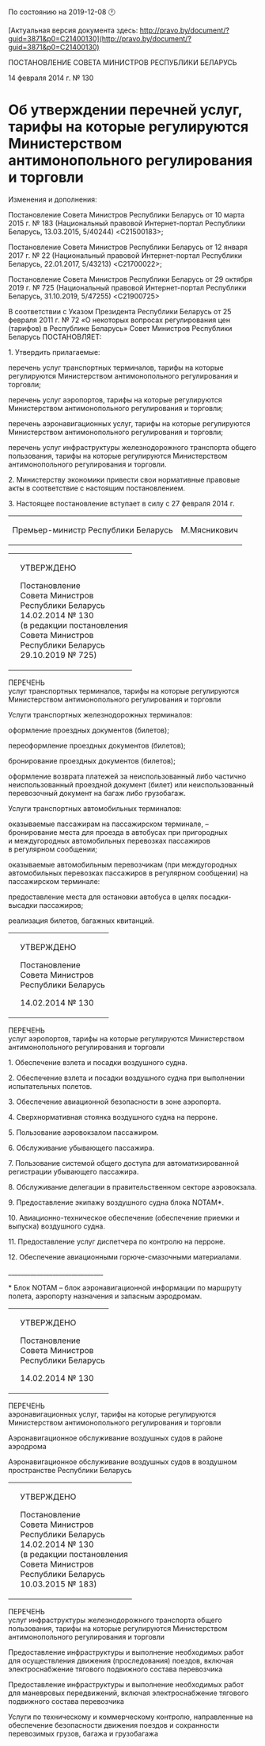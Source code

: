 По состоянию на 2019-12-08 &#x1F550;

[Актуальная версия документа здесь: http://pravo.by/document/?guid=3871&p0=C21400130](http://pravo.by/document/?guid=3871&p0=C21400130)

<p>ПОСТАНОВЛЕНИЕ СОВЕТА МИНИСТРОВ РЕСПУБЛИКИ БЕЛАРУСЬ</p>
<p>14 февраля 2014 г. № 130</p>
<h1>Об утверждении перечней услуг, тарифы на которые регулируются Министерством антимонопольного регулирования и торговли</h1>
<p>Изменения и дополнения:</p>
<p>Постановление Совета Министров Республики Беларусь от 10 марта 2015 г. № 183 (Национальный правовой Интернет-портал Республики Беларусь, 13.03.2015, 5/40244) &lt;C21500183&gt;;</p>
<p>Постановление Совета Министров Республики Беларусь от 12 января 2017 г. № 22 (Национальный правовой Интернет-портал Республики Беларусь, 22.01.2017, 5/43213) &lt;C21700022&gt;;</p>
<p>Постановление Совета Министров Республики Беларусь от 29 октября 2019 г. № 725 (Национальный правовой Интернет-портал Республики Беларусь, 31.10.2019, 5/47255) &lt;C21900725&gt;</p>
<p></p>
<p>В соответствии с Указом Президента Республики Беларусь от 25 февраля 2011 г. № 72 «О некоторых вопросах регулирования цен (тарифов) в Республике Беларусь» Совет Министров Республики Беларусь ПОСТАНОВЛЯЕТ:</p>
<p>1. Утвердить прилагаемые:</p>
<p>перечень услуг транспортных терминалов, тарифы на которые регулируются Министерством антимонопольного регулирования и торговли;</p>
<p>перечень услуг аэропортов, тарифы на которые регулируются Министерством антимонопольного регулирования и торговли;</p>
<p>перечень аэронавигационных услуг, тарифы на которые регулируются Министерством антимонопольного регулирования и торговли;</p>
<p>перечень услуг инфраструктуры железнодорожного транспорта общего пользования, тарифы на которые регулируются Министерством антимонопольного регулирования и торговли.</p>
<p>2. Министерству экономики привести свои нормативные правовые акты в соответствие с настоящим постановлением.</p>
<p>3. Настоящее постановление вступает в силу с 27 февраля 2014 г.</p>
<p></p>
<table><tr>
<td><p>Премьер-министр Республики Беларусь</p></td>
<td><p>М.Мясникович</p></td>
</tr></table>
<p></p>
<table><tr>
<td><p></p></td>
<td>
<p>УТВЕРЖДЕНО</p>
<p>Постановление <br>Совета Министров<br>Республики Беларусь<br>14.02.2014 № 130<br>(в редакции постановления <br>Совета Министров <br>Республики Беларусь<br>29.10.2019 № 725)</p>
</td>
</tr></table>
<p>ПЕРЕЧЕНЬ <br>услуг транспортных терминалов, тарифы на которые регулируются Министерством антимонопольного регулирования и торговли</p>
<p>Услуги транспортных железнодорожных терминалов:</p>
<p>оформление проездных документов (билетов);</p>
<p>переоформление проездных документов (билетов);</p>
<p>бронирование проездных документов (билетов);</p>
<p>оформление возврата платежей за неиспользованный либо частично неиспользованный проездной документ (билет) или неиспользованный перевозочный документ на багаж либо грузобагаж.</p>
<p>Услуги транспортных автомобильных терминалов:</p>
<p>оказываемые пассажирам на пассажирском терминале, – бронирование места для проезда в автобусах при пригородных и междугородных автомобильных перевозках пассажиров в регулярном сообщении;</p>
<p>оказываемые автомобильным перевозчикам (при междугородных автомобильных перевозках пассажиров в регулярном сообщении) на пассажирском терминале:</p>
<p>предоставление места для остановки автобуса в целях посадки-высадки пассажиров;</p>
<p>реализация билетов, багажных квитанций.</p>
<p></p>
<table><tr>
<td><p></p></td>
<td>
<p>УТВЕРЖДЕНО</p>
<p>Постановление <br>Совета Министров<br>Республики Беларусь</p>
<p>14.02.2014 № 130</p>
</td>
</tr></table>
<p>ПЕРЕЧЕНЬ<br>услуг аэропортов, тарифы на которые регулируются Министерством антимонопольного регулирования и торговли</p>
<p>1. Обеспечение взлета и посадки воздушного судна.</p>
<p>2. Обеспечение взлета и посадки воздушного судна при выполнении испытательных полетов.</p>
<p>3. Обеспечение авиационной безопасности в зоне аэропорта.</p>
<p>4. Сверхнормативная стоянка воздушного судна на перроне.</p>
<p>5. Пользование аэровокзалом пассажиром.</p>
<p>6. Обслуживание убывающего пассажира.</p>
<p>7. Пользование системой общего доступа для автоматизированной регистрации убывающего пассажира.</p>
<p>8. Обслуживание делегации в правительственном секторе аэровокзала.</p>
<p>9. Предоставление экипажу воздушного судна блока NОТАМ*.</p>
<p>10. Авиационно-техническое обеспечение (обеспечение приемки и выпуска) воздушного судна.</p>
<p>11. Предоставление услуг диспетчера по контролю на перроне.</p>
<p>12. Обеспечение авиационными горюче-смазочными материалами.</p>
<p>______________________________</p>
<p>* Блок NОТАМ – блок аэронавигационной информации по маршруту полета, аэропорту назначения и запасным аэродромам.</p>
<table><tr>
<td><p></p></td>
<td>
<p>УТВЕРЖДЕНО</p>
<p>Постановление <br>Совета Министров<br>Республики Беларусь</p>
<p>14.02.2014 № 130</p>
</td>
</tr></table>
<p>ПЕРЕЧЕНЬ<br>аэронавигационных услуг, тарифы на которые регулируются Министерством антимонопольного регулирования и торговли</p>
<p>Аэронавигационное обслуживание воздушных судов в районе аэродрома</p>
<p>Аэронавигационное обслуживание воздушных судов в воздушном пространстве Республики Беларусь</p>
<p></p>
<table><tr>
<td><p></p></td>
<td>
<p>УТВЕРЖДЕНО</p>
<p>Постановление <br>Совета Министров<br>Республики Беларусь<br>14.02.2014 № 130<br>(в редакции постановления <br>Совета Министров <br>Республики Беларусь<br>10.03.2015 № 183)</p>
</td>
</tr></table>
<p>ПЕРЕЧЕНЬ<br>услуг инфраструктуры железнодорожного транспорта общего пользования, тарифы на которые регулируются Министерством антимонопольного регулирования и торговли</p>
<p>Предоставление инфраструктуры и выполнение необходимых работ для осуществления движения (проследования) поездов, включая электроснабжение тягового подвижного состава перевозчика</p>
<p>Предоставление инфраструктуры и выполнение необходимых работ для маневровых передвижений, включая электроснабжение тягового подвижного состава перевозчика</p>
<p>Услуги по техническому и коммерческому контролю, направленные на обеспечение безопасности движения поездов и сохранности перевозимых грузов, багажа и грузобагажа</p>
<p></p>